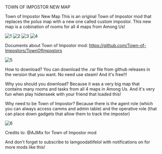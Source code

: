 TOWN OF IMPOSTOR NEW MAP

Town of Impostor New Map This is an original Town of Impostor mod that
replaces the polus map with a new one called custom impostor. This new
map is a cobination of rooms for all 4 maps from Among Us!

![1](https://user-images.githubusercontent.com/84431885/118767894-8593bb00-b8a8-11eb-9ed5-97c58411e6a6.png)
![2](https://user-images.githubusercontent.com/84431885/118768038-b5db5980-b8a8-11eb-94b4-2ebdb0f6dba2.png)
![3](https://user-images.githubusercontent.com/84431885/118768115-d2779180-b8a8-11eb-9e50-a0e62f7d71a0.png)
![4](https://user-images.githubusercontent.com/84431885/118768119-d4415500-b8a8-11eb-992f-8a29968b1f78.png)

Documents about Town of Impostor mod:
https://github.com/Town-of-Impostors/TownOfImpostors

![5](https://user-images.githubusercontent.com/84431885/118768349-18345a00-b8a9-11eb-93d6-a485e51deaa2.png)

How to download?
You can download the .rar file from github releases in the version that you want.
No need use steam! And it's free!!!

Why you should you download?
Because it was a very big map that contains many rooms and tasks from all 4 maps in Among Us.
And it's very fun when play hidenseek with your friend that loaded this!

Why need to be Town of Impostor?
Because there is the agent role (which you can always access camms and admin table)
and the operative role (that can place down gadgets that allow them to track the impostor)

![6](https://user-images.githubusercontent.com/84431885/118769482-67c75580-b8aa-11eb-8069-147195b7d81d.png)

Credits to: @AJMix for Town of Impostor mod

And don't forget to subscribe to Iamgoodatlifelol with notifications on for more mods like this!

